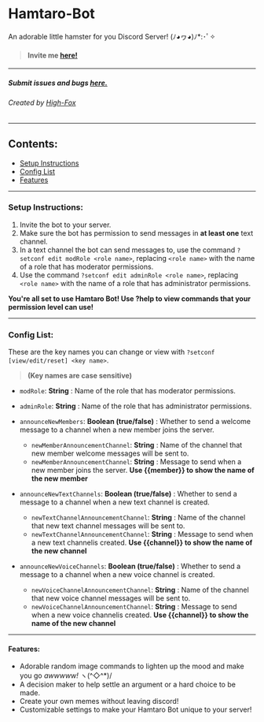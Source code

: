 # Hamtaro-Bot 
An adorable little hamster for you Discord Server! (ﾉ◕ヮ◕)ﾉ*:･ﾟ✧
> #### Invite me [here!](https://discordapp.com/oauth2/authorize?client_id=470864521842655252&scope=bot)

---

##### Submit issues and bugs [here.](https://github.com/High-Fox/Hamtaro-Bot/issues)
###### Created by [High-Fox](https://github.com/High-Fox/)

---

## Contents:
* [Setup Instructions](#setup-instructions)
* [Config List](#config-list)
* [Features](#features)

---

### Setup Instructions:
1. Invite the bot to your server.
2. Make sure the bot has permission to send messages in **at least one** text channel.
3. In a text channel the bot can send messages to, use the command `?setconf edit modRole <role name>`, replacing `<role name>` with the name of a role that has moderator permissions.
4. Use the command `?setconf edit adminRole <role name>`, replacing `<role name>` with the name of a role that has administrator permissions.

**You're all set to use Hamtaro Bot! Use ?help to view commands that your permission level can use!**

---

### Config List:
These are the key names you can change or view with `?setconf [view/edit/reset] <key name>`. 
> **(Key names are case sensitive)**
* `modRole`: **String** : Name of the role that has moderator permissions.
* `adminRole`: **String** : Name of the role that has administrator permissions.



* `announceNewMembers`: **Boolean (true/false)** : Whether to send a welcome message to a channel when a new member joins the server. 
  * `newMemberAnnouncementChannel`: **String** : Name of the channel that new member welcome messages will be sent to.   
  * `newMemberAnnouncementChannel`: **String** : Message to send when a new member joins the server. **Use {{member}} to show the name of the new member**
   
* `announceNewTextChannels`: **Boolean (true/false)** : Whether to send a message to a channel when a new text channel is created.
  * `newTextChannelAnnouncementChannel`: **String** : Name of the channel that new text channel messages will be sent to.
  * `newTextChannelAnnouncementChannel`: **String** : Message to send when a new text channelis created. **Use {{channel}} to show the name of the new channel**
  
* `announceNewVoiceChannels`: **Boolean (true/false)** : Whether to send a message to a channel when a new voice channel is created.
  * `newVoiceChannelAnnouncementChannel`: **String** : Name of the channel that new voice channel messages will be sent to.
  * `newVoiceChannelAnnouncementChannel`: **String** : Message to send when a new voice channelis created. **Use {{channel}} to show the name of the new channel**

---

#### Features:
* Adorable random image commands to lighten up the mood and make you go *awwwww!* ヽ(^◇^*)/
* A decision maker to help settle an argument or a hard choice to be made.
* Create your own memes without leaving discord!
* Customizable settings to make your Hamtaro Bot unique to your server!
  
